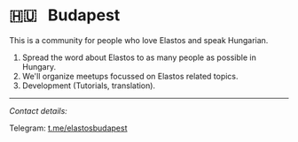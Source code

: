 # 🇭🇺 &nbsp; Budapest 

This is a community for people who love Elastos and speak Hungarian. 

1. Spread the word about Elastos to as many people as possible in Hungary.
2. We'll organize meetups focussed on Elastos related topics.
3. Development (Tutorials, translation).

**************************************************************************
*Contact details:*

Telegram: [t.me/elastosbudapest](https://t.me/elastosbudapest)
